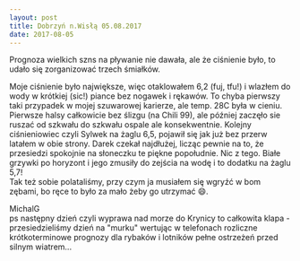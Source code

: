 ```yaml
---
layout: post
title: Dobrzyń n.Wisłą 05.08.2017
date: 2017-08-05
---
```


Prognoza wielkich szns na pływanie nie dawała, ale że ciśnienie było, to udało się zorganizować trzech śmiałków.  

Moje ciśnienie było największe, więc otaklowałem 6,2 (fuj, tfu!) i wlazłem do wody w krótkiej (sic!) piance bez nogawek i rękawów. 
To chyba pierwszy taki przypadek w mojej szuwarowej karierze, ale temp. 28C była w cieniu.  
Pierwsze halsy całkowicie bez ślizgu (na Chili 99), ale później zaczęło sie ruszać od szkwału do szkwału ospale ale konsekwentnie. 
Kolejny ciśnieniowiec czyli Sylwek na żaglu 6,5, pojawił się jak już bez przerw latałem w obie strony.  Darek czekał najdłużej, 
licząc pewnie na to, że przesiedzi spokojnie na słoneczku te piękne popołudnie. Nic z tego. Białe grzywki po horyzont i jego zmusiły 
do zejścia na wodę i to dodatku na żaglu 5,7!  
Tak też sobie polataliśmy, przy czym ja musiałem się wgryźć w bom zębami, bo ręce to było za mało żeby go utrzymać :smile:.

MichalG  
ps następny dzień czyli wyprawa nad morze do Krynicy to całkowita klapa - przesiedzieliśmy dzień na "murku" wertując w telefonach 
rozliczne krótkoterminowe prognozy dla rybaków i lotników pełne ostrzeżeń przed silnym wiatrem...
